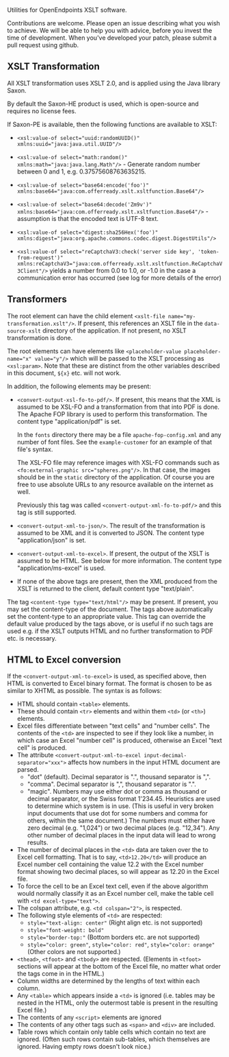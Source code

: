 Utilities for OpenEndpoints XSLT software.

Contributions are welcome. Please open an issue describing what you wish to achieve. We will be able to help you with advice, before you invest the time of development. When you've developed your patch, please submit a pull request using github.

XSLT Transformation
-------------------
All XSLT transformation uses XSLT 2.0, and is applied using the Java library Saxon.

By default the Saxon-HE product is used, which is open-source and requires no license fees.

If Saxon-PE is available, then the following functions are available to XSLT:

* `<xsl:value-of select="uuid:randomUUID()" xmlns:uuid="java:java.util.UUID"/>`

* `<xsl:value-of select="math:random()" xmlns:math="java:java.lang.Math"/>` - Generate random number between 0 and 1, e.g. 0.37575608763635215.

* `<xsl:value-of select="base64:encode('foo')" xmlns:base64="java:com.offerready.xslt.xsltfunction.Base64"/>`

* `<xsl:value-of select="base64:decode('Zm9v')" xmlns:base64="java:com.offerready.xslt.xsltfunction.Base64"/>` - assumption is that the encoded text is UTF-8 text.
                          
* `<xsl:value-of select="digest:sha256Hex('foo')" xmlns:digest="java:org.apache.commons.codec.digest.DigestUtils"/>`

* `<xsl:value-of select="reCaptchaV3:check('server side key', 'token-from-request')" xmlns:reCaptchaV3="java:com.offerready.xslt.xsltfunction.ReCaptchaV3Client"/>` yields a number from 0.0 to 1.0, or -1.0 in the case a communication error has occurred (see log for more details of the error)

Transformers
------------
The root element can have the child element `<xslt-file name="my-transformation.xslt"/>`. If present, this references an XSLT file in the `data-source-xslt` directory of the application. If not present, no XSLT transformation is done.

The root elements can have elements like `<placeholder-value placeholder-name="x" value="y"/>` which will be passed to the XSLT processing as `<xsl:param>`. Note that these are distinct from the other variables described in this document, `${x}` etc. will not work.

In addition, the following elements may be present:

* `<convert-output-xsl-fo-to-pdf/>`. If present, this means that the XML is assumed to be XSL-FO and a transformation from that into PDF is done. The Apache FOP library is used to perform this transformation. The content type "application/pdf" is set.

  In the `fonts` directory there may be a file `apache-fop-config.xml` and any number of font files. See the `example-customer` for an example of that file's syntax.
  
  The XSL-FO file may reference images with XSL-FO commands such as `<fo:external-graphic src="spheres.png"/>`. In that case, the images should be in the `static` directory of the application. Of course you are free to use absolute URLs to any resource available on the internet as well.
  
  Previously this tag was called `<convert-output-xml-fo-to-pdf/>` and this tag is still supported.
  
* `<convert-output-xml-to-json/>`. The result of the transformation is assumed to be XML and it is converted to JSON. The content type "application/json" is set.
  
* `<convert-output-xml-to-excel>`. If present, the output of the XSLT is assumed to be HTML. See below for more information. The content type "application/ms-excel" is used.

* If none of the above tags are present, then the XML produced from the XSLT is returned to the client, default content type "text/plain".

The tag `<content-type type="text/html"/>` may be present. If present, you may set the content-type of the document. The tags above automatically set the content-type to an appropriate value. This tag can override the default value produced by the tags above, or is useful if no such tags are used e.g. if the XSLT outputs HTML and no further transformation to PDF etc. is necessary.

HTML to Excel conversion
------------------------
If the `<convert-output-xml-to-excel>` is used, as specified above, then HTML is converted to Excel binary format. The format is chosen to be as similar to XHTML as possible. The syntax is as follows: 

* HTML should contain `<table>` elements. 
* These should contain `<tr>` elements and within them `<td>` (or `<th>`) elements. 
* Excel files differentiate between "text cells" and "number cells". The contents of the `<td>` are inspected to see if they look like a number, in which case an Excel "number cell" is produced, otherwise an Excel "text cell" is produced.
* The attribute `<convert-output-xml-to-excel input-decimal-separator="xxx">` affects how numbers in the input HTML document are parsed.
  * "dot" (default). Decimal separator is ".", thousand separator is ",".
  * "comma". Decimal separator is ",", thousand separator is ".".
  * "magic". Numbers may use either dot or comma as thousand or decimal separator, or the Swiss format 1'234.45. Heuristics are used to determine which system is in use. (This is useful in very broken input documents that use dot for some numbers and comma for others, within the same document.) The numbers must either have zero decimal (e.g. "1,024") or two decimal places (e.g. "12,34"). Any other number of decimal places in the input data will lead to wrong results. 
* The number of decimal places in the `<td>` data are taken over the to Excel cell formatting. That is to say, `<td>12.20</td>` will produce an Excel number cell containing the value 12.2 with the Excel number format showing two decimal places, so will appear as 12.20 in the Excel file.
* To force the cell to be an Excel text cell, even if the above algorithm would normally classify it as an Excel number cell, make the table cell with `<td excel-type="text">`.
* The colspan attribute, e.g. `<td colspan="2">`, is respected. 
* The following style elements of `<td>` are respected:
  * `style="text-align: center"` (Right align etc. is not supported)
  * `style="font-weight: bold"`
  * `style="border-top:"` (Bottom borders etc. are not supported)
  * `style="color: green"`, `style="color: red"`, `style="color: orange"` (Other colors are not supported.)
* `<thead>`, `<tfoot>` and `<tbody>` are respected. (Elements in `<tfoot>` sections will appear at the bottom of the Excel file, no matter what order the tags come in in the HTML.) 
* Column widths are determined by the lengths of text within each column. 
* Any `<table>` which appears inside a `<td>` is ignored (i.e. tables may be nested in the HTML, only the outermost table is present in the resulting Excel file.) 
* The contents of any `<script>` elements are ignored
* The contents of any other tags such as `<span>` and `<div>` are included.
* Table rows which contain only table cells which contain no text are ignored. (Often such rows contain sub-tables, which themselves are ignored. Having empty rows doesn't look nice.) 

